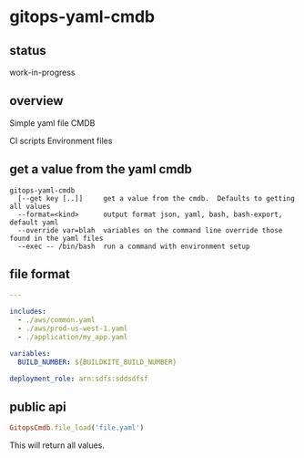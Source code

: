 # gitops-yaml-cmdb

## status

work-in-progress

## overview

Simple yaml file CMDB

CI scripts
Environment files

## get a value from the yaml cmdb

```
gitops-yaml-cmdb
  [--get key [..]]     get a value from the cmdb.  Defaults to getting all values
  --format=<kind>      output format json, yaml, bash, bash-export, default yaml
  --override var=blah  variables on the command line override those found in the yaml files
  --exec -- /bin/bash  run a command with environment setup
```

## file format

```yaml
---

includes:
  - ./aws/common.yaml
  - ./aws/prod-us-west-1.yaml
  - ./application/my_app.yaml

variables:
  BUILD_NUMBER: ${BUILDKITE_BUILD_NUMBER}

deployment_role: arn:sdfs:sddsdfsf
```


## public api

```ruby
GitopsCmdb.file_load('file.yaml')
```

This will return all values.